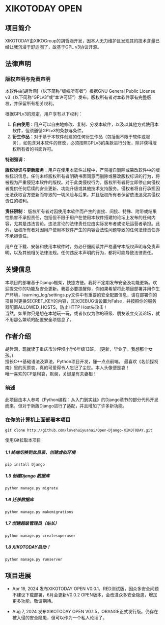 # XIKOTODAY OPEN

## 项目简介

XIKOTODAY由XIKOGroup的胡哲涵开发，因本人无力维护且发现其的技术含量已经让我沉浸于舒适圈了，故基于GPL v3协议开源。  

## 法律声明

### 版权声明与免责声明

本软件由[胡哲涵]（以下简称“版权所有者”）根据GNU General Public License v3（以下简称“GPLv3”或“本许可证”）发布。版权所有者对本软件享有完整版权，并保留所有相关权利。

根据GPLv3的规定，用户享有以下权利：

1. **自由使用**：用户可以自由地修改、复制、分发本软件，以及以其他方式使用本软件，但须遵循GPLv3的条款与条件。
2. **衍生作品**：对于基于本软件创建的任何衍生作品（包括但不限于软件或服务），如包含对本软件的修改，必须按照GPLv3的条款进行分发，除非获得版权所有者的书面许可。

**特别强调**：

**版权标识与更新服务**：用户在使用本软件过程中，严禁擅自删除或篡改软件中的版权标识信息。任何未经版权所有者明确书面同意而删除或篡改版权标识的行为，将被视为严重侵犯本软件的版权。对于此类侵权行为，版权所有者将立即停止向侵权者提供任何后续的安全更新、功能升级或其他技术支持服务。侵权者将自行承担因无法获取官方更新而导致的一切风险与后果，并且版权所有者保留依法追究其侵权责任的权利。

**责任限制**：
版权所有者对因使用本软件而产生的直接、间接、特殊、附带或结果性损害不承担责任，包括但不限于用户在使用本软件搭建的论坛上发布的任何内容，尤其是违法言论。违法言论的法律责任应由实际发布者或论坛运营者承担。此外，版权所有者对因用户使用本软件产生的内容合法性问题导致的任何法律责任亦不承担责任。

用户在下载、安装和使用本软件时，务必仔细阅读并严格遵守本版权声明与免责声明，以及其他相关法律法规。任何违反本声明的行为，都将可能导致法律责任。 

## 关键信息

本项目的部署基于Django框架，快捷方便。我将不定期发布安全及功能更新。欢迎提交你的功能及安全更新。我要必要提醒你，你如果希望将此项目部署并用作生产环境，learning_log/settings.py文件中有重要的安全配置信息，请在部署你的项目时更换SECRET_KEY的内容，其次DEBUG请设置为False，并按照你的服务器配置ALLOWED_HOSTS，防止HTTP Host头攻击！  
当然，如果你只是想在本地玩一玩，或者仅仅为你的班级、朋友设立交流论坛，就不用那么繁琐的配置安全项信息了。

## 作者介绍

胡哲涵，现就读于重庆市沙坪坝小学6年级13班。
(更新，毕业了。我想那个女孩。)  
擅长C++基础语法及算法，Python项目开发，懂一点点前端。 
最喜欢《名侦探柯南》里的灰原哀，真的可爱得令人忘记了尘世。本人头像便是哀！  
唯一喜欢的CP是柯哀，默契，关键是有夫妻相！ 

### 前述

  此项目由本人参考《Python编程：从入门到实践》的Django章节的部分代码开发而来，但对于新版Django进行了适配，并且增加了许多新功能。

### 在你的计算机上面部署本项目

```
git clone http://github.com/lovehuiyuanai/Open-Django-XIKOTODAY.git
```

使用Git拉取本项目

##### 1.1 终端切换到此目录，创建虚拟环境

```
pip install Django
```

##### 1.5 创建Django 数据库

```
python manage.py migrate
```

##### 1.6 迁移数据库

```
python manage.py makemigrations
```

##### 1.7 创建超级管理员（站长）

```
python manage.py createsuperuser
```

##### 1.8 XIKOTODAY启动！

```
python manage.py runserver
```

## 项目进展

* Apr 19, 2024 发布XIKOTODAY OPEN V0.0.1，RED测试版，因众多安全问题不建议下载部署，6月会更新V0.0.2 OPEN版本，会改进众多安全隐患，增加更多功能，敬请期待。

* Aug 7, 2024 发布XIKOTODAY OPEN V0.1.5，ORANGE正式发行版。仍存在被入侵的安全隐患，但可以作为一个私人论坛了。
